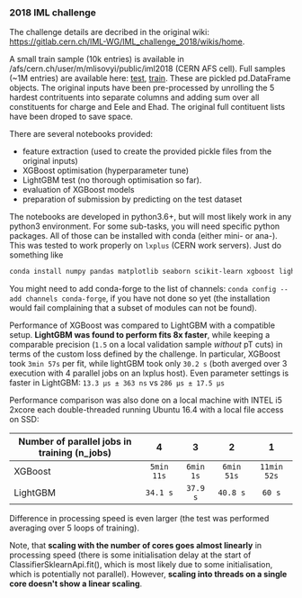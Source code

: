 ### 2018 IML challenge 

The challenge details are decribed in the original wiki: https://gitlab.cern.ch/IML-WG/IML_challenge_2018/wikis/home. 

A small train sample (10k entries) is available in /afs/cern.ch/user/m/mlisovyi/public/iml2018 (CERN AFS cell).
Full samples (~1M entries) are available here: [test](https://cernbox.cern.ch/index.php/s/ODYoAXRfxU6N8U9), 
[train](https://cernbox.cern.ch/index.php/s/EYKKvatjv3XkoR4/download). These are pickled pd.DataFrame objects. The original inputs have been pre-processed by unrolling the 5 hardest contrituents into separate columns and adding sum over all constituents for charge and Eele and Ehad. The original full contituent lists have been droped to save space. 

There are several notebooks provided: 
  * feature extraction (used to create the provided pickle files from the original inputs)
  * XGBoost optimisation (hyperparameter tune)
  * LightGBM test (no thorough optimisation so far). 
  * evaluation of XGBoost models
  * preparation of submission by predicting on the test dataset

The notebooks are developed in python3.6+, but will most likely work in any python3 environment. 
For some sub-tasks, you will need specific python packages. 
All of those can be installed with conda (either mini- or ana-).
This was tested to work properly on `lxplus` (CERN work servers).
Just do something like
```bash
conda install numpy pandas matplotlib seaborn scikit-learn xgboost lightgbm
```
You might need to add conda-forge to the list of channels: `conda config --add channels conda-forge`,
if you have not done so yet (the installation would fail complaining that a subset of modules can not be found).

Performance of XGBoost was compared to LightGBM with a compatible setup. 
**LightGBM was found to perform fits 8x faster**, 
while keeping a comparable precision (`1.5` on a local validation sample _without_ pT cuts) 
in terms of the custom loss defined by the challenge.
In particular, XGBoost took `3min 57s` per fit, while lightGBM took only `30.2 s` 
(both averged over 3 execution with 4 parallel jobs on an lxplus host).
Even parameter settings is faster in LightGBM: `13.3 µs ± 363 ns` vs `286 µs ± 17.5 µs`

Performance comparison was also done on a local machine with INTEL i5 2xcore each double-threaded
running Ubuntu 16.4 with a local file access on SSD: 

| Number of parallel jobs in training (n_jobs) | 4 | 3 | 2 | 1 |
|-----|:----:|:-----:|:-----:|:-----------:|
| XGBoost | `5min 11s` | `6min 1s` | `6min 51s` | `11min 52s` | 
| LightGBM | `34.1 s` | `37.9 s` | `40.8 s` | `60 s` | 

Difference in processing speed is even larger (the test was performed averaging over 5 loops of training).

Note, that **scaling with the number of cores goes almost linearly** in processing speed
(there is some initialisation delay at the start of ClassifierSklearnApi.fit(),
which is most likely due to some initialisation, which is potentially not parallel).
However, **scaling into threads on a single core doesn't show a linear scaling**.
